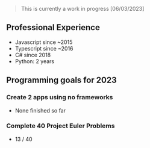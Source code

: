 
> This is currently a work in progress [06/03/2023]

## Professional Experience

- Javascript since ~2015
- Typescript since ~2016
- C# since 2018
- Python: 2 years

## Programming goals for 2023

### Create 2 apps using no frameworks
- None finished so far

### Complete 40 Project Euler Problems
- 13 / 40
